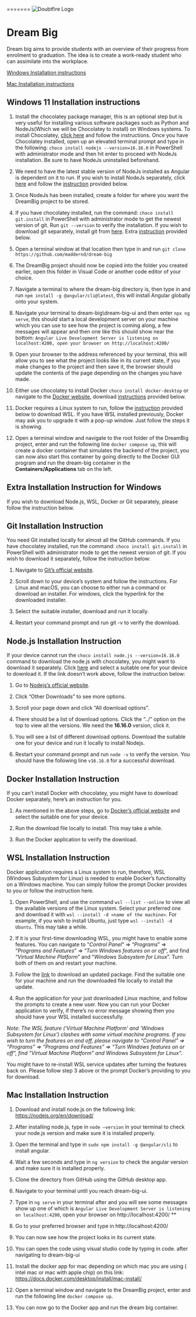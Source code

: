 =======
![Doubtfire Logo](http://puu.sh/lyClF/fde5bfbbe7.png)
# Dream Big

Dream big aims to provide students with an overview of their progress from enrolment to graduation. The idea is to create a work-ready student who can assimilate into the workplace.

[Windows Installation instructions](#windows-11-installation-instructions)

[Mac Installation instructions](#mac-installation-instruction)

## **Windows 11 Installation instructions**

1. Install the chocolatey package manager, this is an optional step but is very useful for installing various software packages such as Python and NodeJs(Which we will be Chocolatey to install) on Windows systems. To install Chocolatey, [click here](https://chocolatey.org/install) and follow the instructions. Once you have Chocolatey installed, open up an elevated terminal prompt and type in the following: `choco install nodejs --version=16.16.0` in PowerShell with administrator mode and then hit enter to proceed with NodeJs installation. Be sure to have NodeJs uninstalled beforehand.

2. We need to have the latest stable version of NodeJs installed as Angular is dependent on it to run. If you wish to install NodeJs separately, click [here](https://nodejs.org/en/) and follow the [instruction](#nodejs-installation-instruction) provided below. 


3. Once NodeJs has been installed, create a folder for where you want the DreamBig project to be stored.

4. If you have chocolatey installed, run the command: `choco install git.install` in PowerShell with administrator mode to get the newest version of git. Run `git --version` to verify the installation. If you wish to download git separately, install git from [here](https://git-scm.com/download/win). Extra [instruction](#git-installation-instruction) provided below.

5. Open a terminal window at that location then type in and run `git clone https://github.com/maddernd/dream-big`

6. The DreamBig project should now be copied into the folder you created earlier, open this folder in Visual Code or another code editor of your choice.

7. Navigate a terminal to where the dream-big directory is, then type in and run `npm install -g @angular/cli@latest`, this will install Angular globally onto your system.

8. Navigate your terminal to dream-big\dream-big-ui and then enter `npx ng serve`, this should start a local development server on your machine which you can use to see how the project is coming along, a few messages will appear and then one like this should show near the bottom: `Angular Live Development Server is listening on localhost:4200, open your browser on http://localhost:4200/`

9. Open your browser to the address referenced by your terminal, this will allow you to see what the project looks like in its current state, if you make changes to the project and then save it, the browser should update the contents of the page depending on the changes you have made.

10. Either use chocolatey to install Docker `choco install docker-desktop` or navigate to the [Docker website](https://www.docker.com/get-started/), download [instructions](#docker-installation-instruction)  provided below.

11. Docker requires a Linux system to run, follow the [instruction](#wsl-installation-instruction) provided below to download WSL. If you have WSL installed previously, Docker may ask you to upgrade it with a pop-up window. Just follow the steps it is showing.

12. Open a terminal window and navigate to the root folder of the DreamBig project, enter and run the following line `docker compose up`, this will create a docker container that simulates the backend of the project, you can now also start this container by going directly to the Docker GUI program and run the dream-big container in the **Containers/Applications** tab on the left.

## **Extra Installation Instruction for Windows**

If you wish to download Node.js, WSL, Docker or Git separately, please follow the instruction below. 

## Git Installation Instruction

You need Git installed locally for almost all the GitHub commands. If you have chocolatey installed, run the command: `choco install git.install` in PowerShell with administrator mode to get the newest version of git. If you wish to download it separately, follow the instruction below:

1. Navigate to [Git’s official website](https://git-scm.com/download/win).

2. Scroll down to your device’s system and follow the instructions. For Linux and macOS, you can choose to either run a command or download an installer. For windows, click the hyperlink for the downloaded installer.

3. Select the suitable installer, download and run it locally. 

4. Restart your command prompt and run git -v to verify the download.

## Node.js Installation Instruction

If your device cannot run the `choco install node.js --version=16.16.0` command to download the node.js with chocolatey, you might want to download it separately. Click [here](https://nodejs.org/dist/v16.16.0/) and select a suitable one for your device to download it. If the link doesn’t work above, follow the instruction below:

1. Go to [Nodejs’s official website](https://nodejs.org/en/).

2. Click “Other Downloads” to see more options.

3. Scroll your page down and click “All download options”.

4. There should be a list of download options. Click the “../” option on the top to view all the versions. We need the **16.16.0** version, click it.

5. You will see a list of different download options. Download the suitable one for your device and run it locally to install Nodejs.

6. Restart your command prompt and run `node -v`  to verify the version. You should have the following line `v16.16.0` for a successful download.

## Docker Installation Instruction

If you can’t install Docker with chocolatey, you might have to download Docker separately, here’s an instruction for you.

1. As mentioned in the above steps, go to [Docker’s official website](https://www.docker.com/get-started/) and select the suitable one for your device.

2. Run the download file locally to install. This may take a while. 

3. Run the Docker application to verify the download.

## WSL Installation Instruction

Docker application requires a Linux system to run, therefore, WSL (Windows Subsystem for Linux) is needed to enable Docker’s functionality on a Windows machine. You can simply follow the prompt Docker provides to you or follow the instruction here.

1. Open PowerShell, and use the command `wsl --list --online` to view all the available versions of the Linux system. Select your preferred one and download it with `wsl --install -d <name of the machine>`. For example, if you wish to install Ubuntu, just type `wsl --install -d Ubuntu`. This may take a while.

2. If it is your first-time downloading WSL, you might have to enable some features. You can navigate to  “*Control Panel*” => “*Programs*” => “*Programs and Features*” => “*Turn Windows features on or off*”, and find “*Virtual Machine Platform*” and "*Windows Subsystem for Linux*”. Turn both of them on and restart your machine.

3. Follow the [link](https://aka.ms/wsl2kernel) to download an updated package. Find the suitable one for your machine and run the downloaded file locally to install the update. 

4. Run the application for your just downloaded Linux machine, and follow the prompts  to create a new user. Now you can run your Docker application to verify, if there’s no error message showing then you should have your WSL installed successfully.

*Note: The WSL feature (‘Virtual Machine Platform’ and ‘Windows Subsystem for Linux’) clashes with some virtual machine programs. If you wish to turn the features on and off, please navigate to “Control Panel” => “Programs” => “Programs and Features” => “Turn Windows features on or off”, find “Virtual Machine Platform” and Windows Subsystem for Linux”.*

You might have to re-install WSL service updates after turning the features back on. Please follow step 3 above or the prompt Docker’s providing to you for download.

## **Mac Installation Instruction**

1. Download and install node.js on the following link: https://nodejs.org/en/download/

2. After installing node.js, type in `node –version` in your terminal to check your node.js version and make sure it is installed properly.

3. Open the terminal and type in `sudo npm install -g @angular/cli` to install angular.

4. Wait a few seconds and type in `ng version` to check the angular version and make  sure it is installed properly.

5. Clone the directory from GitHub using the GitHub desktop app.

6. Navigate to your terminal until you reach dream-big-ui.

7. Type in `ng serve` in your terminal after and you will see some messages show up one of which is `Angular Live Development Server is listening on localhost:4200`, open your browser on http://localhost:4200/ **

8. Go to your preferred browser and type in http://localhost:4200/

9. You can now see how the project looks in its current state.

10. You can open the code using visual studio code by typing in code. after navigating to dream-big-ui

11. Install the docker app for mac depending on which mac you are using ( intel mac or mac with apple chip) on this link: https://docs.docker.com/desktop/install/mac-install/

12. Open a terminal window and navigate to the DreamBig project, enter and run the following line `docker compose up`.

13. You can now go to the Docker app and run the dream big container.